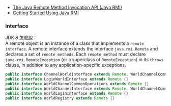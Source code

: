- [The Java Remote Method Invocation API (Java RMI)](https://docs.oracle.com/javase/8/docs/technotes/guides/rmi/hello/hello-world.html)
- [Getting Started Using Java RMI](https://docs.oracle.com/javase/8/docs/technotes/guides/rmi/hello/hello-world.html)

### interface
JDK 8 怎麼說：  
A remote object is an instance of a class that implements a `remote interface`. A remote interface extends the interface `java.rmi.Remote` and declares a set of `remote methods`. Each `remote method` must declare `java.rmi.RemoteException` (or a superclass of `RemoteException`) in its `throws` clause, in addition to any application-specific exceptions.

```java
public interface ChannelWorldInterface extends Remote, WorldChannelCommonOperations {}
public interface LoginWorldInterface extends Remote {}
public interface WorldChannelCommonOperations extends Remote {}
public interface WorldChannelInterface extends Remote, WorldChannelCommonOperations {}
public interface WorldLoginInterface extends Remote {}
public interface WorldRegistry extends Remote {}
```
